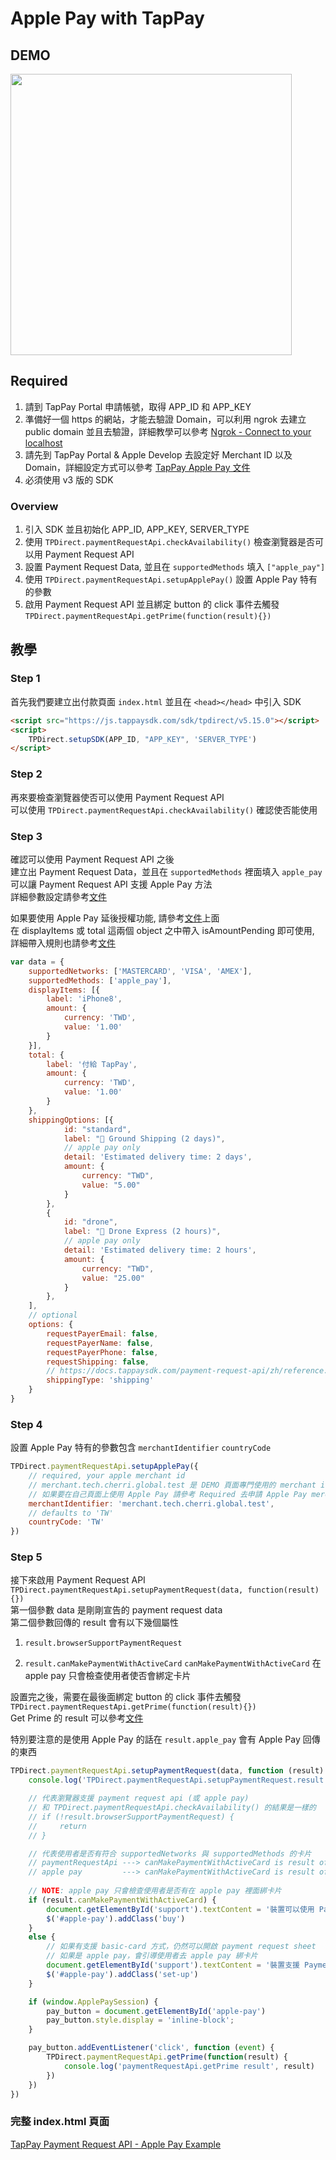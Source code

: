 # Apple Pay with TapPay

## DEMO
<img src="./payment_request_apple_pay.gif" width="450px"/>

## Required

1. 請到 TapPay Portal 申請帳號，取得 APP_ID 和 APP_KEY
2. 準備好一個 https 的網站，才能去驗證 Domain，可以利用 ngrok 去建立 public domain 並且去驗證，詳細教學可以參考 [Ngrok - Connect to your localhost](https://medium.com/tappay/ngrok-connect-to-your-localhost-c6f3ba84525b)
3. 請先到 TapPay Portal & Apple Develop 去設定好 Merchant ID 以及 Domain，詳細設定方式可以參考 [TapPay Apple Pay 文件](https://docs.tappaysdk.com/apple-pay/zh/portal.html#apple-developer-add-domain-apple-pay-on-the-web)
4. 必須使用 v3 版的 SDK

### Overview

1. 引入 SDK 並且初始化 APP_ID, APP_KEY, SERVER_TYPE
2. 使用 `TPDirect.paymentRequestApi.checkAvailability()` 檢查瀏覽器是否可以用 Payment Request API
3. 設置 Payment Request Data, 並且在 `supportedMethods` 填入 `["apple_pay"]`
4. 使用 `TPDirect.paymentRequestApi.setupApplePay()` 設置 Apple Pay 特有的參數
5. 啟用 Payment Request API 並且綁定 button 的 click 事件去觸發 `TPDirect.paymentRequestApi.getPrime(function(result){})`

## 教學

### Step 1

首先我們要建立出付款頁面 `index.html` 並且在 `<head></head>` 中引入 SDK

```html
<script src="https://js.tappaysdk.com/sdk/tpdirect/v5.15.0"></script>
<script>
    TPDirect.setupSDK(APP_ID, "APP_KEY", 'SERVER_TYPE')
</script>
```

### Step 2

再來要檢查瀏覽器使否可以使用 Payment Request API  
可以使用 `TPDirect.paymentRequestApi.checkAvailability()` 確認使否能使用

### Step 3

確認可以使用 Payment Request API 之後  
建立出 Payment Request Data，並且在 `supportedMethods` 裡面填入 `apple_pay`  
可以讓 Payment Request API 支援 Apple Pay 方法  
詳細參數設定請參考[文件](https://docs.tappaysdk.com/payment-request-api/zh/front.html#paymentrequest)

如果要使用 Apple Pay 延後授權功能, 請參考[文件](https://docs.tappaysdk.com/apple-pay/zh/front.html#paymentrequest)上面  
在 displayItems 或 total 這兩個 object 之中帶入 isAmountPending 即可使用, 詳細帶入規則也請參考[文件](https://docs.tappaysdk.com/apple-pay/zh/front.html#paymentrequest)  

```javascript
var data = {
    supportedNetworks: ['MASTERCARD', 'VISA', 'AMEX'],
    supportedMethods: ['apple_pay'],
    displayItems: [{
        label: 'iPhone8',
        amount: {
            currency: 'TWD',
            value: '1.00'
        }
    }],
    total: {
        label: '付給 TapPay',
        amount: {
            currency: 'TWD',
            value: '1.00'
        }
    },
    shippingOptions: [{
            id: "standard",
            label: "🚛 Ground Shipping (2 days)",
            // apple pay only
            detail: 'Estimated delivery time: 2 days',
            amount: {
                currency: "TWD",
                value: "5.00"
            }
        },
        {
            id: "drone",
            label: "🚀 Drone Express (2 hours)",
            // apple pay only
            detail: 'Estimated delivery time: 2 hours',
            amount: {
                currency: "TWD",
                value: "25.00"
            }
        },
    ],
    // optional
    options: {
        requestPayerEmail: false,
        requestPayerName: false,
        requestPayerPhone: false,
        requestShipping: false,
        // https://docs.tappaysdk.com/payment-request-api/zh/reference.html#shippingtype
        shippingType: 'shipping'
    }
}
```

### Step 4

設置 Apple Pay 特有的參數包含 `merchantIdentifier` `countryCode`

```javascript
TPDirect.paymentRequestApi.setupApplePay({
    // required, your apple merchant id
    // merchant.tech.cherri.global.test 是 DEMO 頁面專門使用的 merchant id
    // 如果要在自己頁面上使用 Apple Pay 請參考 Required 去申請 Apple Pay merchant id
    merchantIdentifier: 'merchant.tech.cherri.global.test',
    // defaults to 'TW'
    countryCode: 'TW'
})
```

### Step 5

接下來啟用 Payment Request API   
`TPDirect.paymentRequestApi.setupPaymentRequest(data, function(result){})`  
第一個參數 data 是剛剛宣告的 payment request data  
第二個參數回傳的 result 會有以下幾個屬性

1. `result.browserSupportPaymentRequest`

2. `result.canMakePaymentWithActiveCard`
    `canMakePaymentWithActiveCard` 在 apple pay 只會檢查使用者使否會綁定卡片

設置完之後，需要在最後面綁定 button 的 click 事件去觸發 `TPDirect.paymentRequestApi.getPrime(function(result){})`  
Get Prime 的 result 可以參考[文件](https://docs.tappaysdk.com/payment-request-api/zh/front.html#get-prime-result)

特別要注意的是使用 Apple Pay 的話在 `result.apple_pay` 會有 Apple Pay 回傳的東西

```javascript
TPDirect.paymentRequestApi.setupPaymentRequest(data, function (result) {
    console.log('TPDirect.paymentRequestApi.setupPaymentRequest.result', result)

    // 代表瀏覽器支援 payment request api (或 apple pay)
    // 和 TPDirect.paymentRequestApi.checkAvailability() 的結果是一樣的
    // if (!result.browserSupportPaymentRequest) {
    //     return
    // }

    // 代表使用者是否有符合 supportedNetworks 與 supportedMethods 的卡片
    // paymentRequestApi ---> canMakePaymentWithActiveCard is result of canMakePayment
    // apple pay         ---> canMakePaymentWithActiveCard is result of canMakePaymentsWithActiveCard
    
    // NOTE: apple pay 只會檢查使用者是否有在 apple pay 裡面綁卡片
    if (result.canMakePaymentWithActiveCard) {
        document.getElementById('support').textContent = '裝置可以使用 PaymentRequest / Apple Pay'
        $('#apple-pay').addClass('buy')
    }
    else {
        // 如果有支援 basic-card 方式，仍然可以開啟 payment request sheet
        // 如果是 apple pay，會引導使用者去 apple pay 綁卡片
        document.getElementById('support').textContent = '裝置支援 PaymentRequest / Apple Pay，但是沒有可以支付的卡片'
        $('#apple-pay').addClass('set-up')
    }

    if (window.ApplePaySession) {
        pay_button = document.getElementById('apple-pay')
        pay_button.style.display = 'inline-block';
    }

    pay_button.addEventListener('click', function (event) {
        TPDirect.paymentRequestApi.getPrime(function(result) {
            console.log('paymentRequestApi.getPrime result', result)
        })
    })
})
```

### 完整 index.html 頁面

[TapPay Payment Request API - Apple Pay Example](./example/index.html)